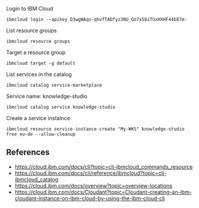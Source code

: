 Login to IBM Cloud
```
ibmcloud login --apikey D3wgWAqx-qhvfTADfyz3NU_Go7xS8iTUxHXHF44b87m-
```

List resource groups
```
ibmcloud resource groups
```
Target a resource group
```
ibmcloud target -g default
```

List services in the catalog
```
ibmcloud catalog service-marketplace
```

Service name: knowledge-studio
```
ibmcloud catalog service knowledge-studio
```

Create a service instalnce
```
ibmcloud resource service-instance-create "My-WKS" knowledge-studio free eu-de --allow-cleanup
```
## References
* https://cloud.ibm.com/docs/cli?topic=cli-ibmcloud_commands_resource
* https://cloud.ibm.com/docs/cli/reference/ibmcloud?topic=cli-ibmcloud_catalog
* https://cloud.ibm.com/docs/overview?topic=overview-locations
* https://cloud.ibm.com/docs/Cloudant?topic=Cloudant-creating-an-ibm-cloudant-instance-on-ibm-cloud-by-using-the-ibm-cloud-cli
